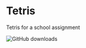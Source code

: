 # Tetris
Tetris for a school assignment

![GitHub downloads](https://img.shields.io/github/downloads/WarpABoi/Tetris/total)
